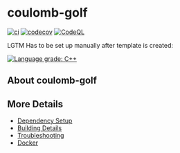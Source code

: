 # coulomb-golf

[![ci](https://github.com/j-richey/coulomb-golf/actions/workflows/ci.yml/badge.svg)](https://github.com/j-richey/coulomb-golf/actions/workflows/ci.yml)
[![codecov](https://codecov.io/gh/j-richey/coulomb-golf/branch/main/graph/badge.svg)](https://codecov.io/gh/j-richey/coulomb-golf)
[![CodeQL](https://github.com/j-richey/coulomb-golf/actions/workflows/codeql-analysis.yml/badge.svg)](https://github.com/j-richey/coulomb-golf/actions/workflows/codeql-analysis.yml)

LGTM Has to be set up manually after template is created:

[![Language grade: C++](https://img.shields.io/lgtm/grade/cpp/github/j-richey/coulomb-golf)](https://lgtm.com/projects/g/j-richey/coulomb-golf/context:cpp)

## About coulomb-golf



## More Details

 * [Dependency Setup](README_dependencies.md)
 * [Building Details](README_building.md)
 * [Troubleshooting](README_troubleshooting.md)
 * [Docker](README_docker.md)
